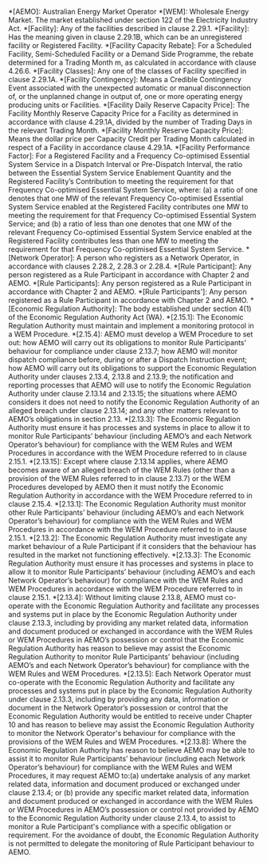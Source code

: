 *[AEMO]: Australian Energy Market Operator
*[WEM]: Wholesale Energy Market. The market established under section 122 of the Electricity Industry Act.
*[Facility]: Any of the facilities described in clause 2.29.1.
*[Facility]: Has the meaning given in clause 2.29.1B, which can be an unregistered facility or Registered Facility.
*[Facility Capacity Rebate]: For a Scheduled Facility, Semi-Scheduled Facility or a Demand Side Programme, the rebate determined for a Trading Month m, as calculated in accordance with clause 4.26.6.
*[Facility Classes]: Any one of the classes of Facility specified in clause 2.29.1A.
*[Facility Contingency]: Means a Credible Contingency Event associated with the unexpected automatic or manual disconnection of, or the unplanned change in output of, one or more operating energy producing units or Facilities.
*[Facility Daily Reserve Capacity Price]: The Facility Monthly Reserve Capacity Price for a Facility as determined in accordance with clause 4.29.1A, divided by the number of Trading Days in the relevant Trading Month.
*[Facility Monthly Reserve Capacity Price]: Means the dollar price per Capacity Credit per Trading Month calculated in respect of a Facility in accordance clause 4.29.1A.
*[Facility Performance Factor]: For a Registered Facility and a Frequency Co-optimised Essential System Service in a Dispatch Interval or Pre-Dispatch Interval, the ratio between the Essential System Service Enablement Quantity and the Registered Facility’s Contribution to meeting the requirement for that Frequency Co-optimised Essential System Service, where: (a)	a ratio of one denotes that one MW of the relevant Frequency Co-optimised Essential System Service enabled at the Registered Facility contributes one MW to meeting the requirement for that Frequency Co-optimised Essential System Service; and (b)	a ratio of less than one denotes that one MW of the relevant Frequency Co-optimised Essential System Service enabled at the Registered Facility contributes less than one MW to meeting the requirement for that Frequency Co-optimised Essential System Service.
*[Network Operator]: A person who registers as a Network Operator, in accordance with clauses 2.28.2, 2.28.3 or 2.28.4.
*[Rule Participant]: Any person registered as a Rule Participant in accordance with Chapter 2 and AEMO.
*[Rule Participants]: Any person registered as a Rule Participant in accordance with Chapter 2 and AEMO.
*[Rule Participants']: Any person registered as a Rule Participant in accordance with Chapter 2 and AEMO.
*[Economic Regulation Authority]: The body established under section 4(1) of the Economic Regulation Authority Act (WA).
*[2.15.1]: The Economic Regulation Authority must maintain and implement a monitoring protocol in a WEM Procedure.
*[2.15.4]: AEMO must develop a WEM Procedure to set out: how AEMO will carry out its obligations to monitor Rule Participants' behaviour for compliance under clause 2.13.7; how AEMO will monitor dispatch compliance before, during or after a Dispatch Instruction event; how AEMO will carry out its obligations to support the Economic Regulation Authority under clauses 2.13.4, 2.13.8 and 2.13.9; the notification and reporting processes that AEMO will use to notify the Economic Regulation Authority under clause 2.13.14 and 2.13.15; the situations where AEMO considers it does not need to notify the Economic Regulation Authority of an alleged breach under clause 2.13.14; and any other matters relevant to AEMO’s obligations in section 2.13.
*[2.13.3]: The Economic Regulation Authority must ensure it has processes and systems in place to allow it to monitor Rule Participants’ behaviour (including AEMO’s and each Network Operator’s behaviour) for compliance with the WEM Rules and WEM Procedures in accordance with the WEM Procedure referred to in clause 2.15.1.
*[2.13.15]: Except where clause 2.13.14 applies, where AEMO becomes aware of an alleged breach of the WEM Rules (other than a provision of the WEM Rules referred to in clause 2.13.7) or the WEM Procedures developed by AEMO then it must notify the Economic Regulation Authority in accordance with the WEM Procedure referred to in clause 2.15.4.
*[2.13.1]: The Economic Regulation Authority must monitor other Rule Participants’ behaviour (including AEMO’s and each Network Operator’s behaviour) for compliance with the WEM Rules and WEM Procedures in accordance with the WEM Procedure referred to in clause 2.15.1. 
*[2.13.2]: The Economic Regulation Authority must investigate any market behaviour of a Rule Participant if it considers that the behaviour has resulted in the market not functioning effectively.
*[2.13.3]: The Economic Regulation Authority must ensure it has processes and systems in place to allow it to monitor Rule Participants’ behaviour (including AEMO’s and each Network Operator’s behaviour) for compliance with the WEM Rules and WEM Procedures in accordance with the WEM Procedure referred to in clause 2.15.1.
*[2.13.4]: Without limiting clause 2.13.8, AEMO must co-operate with the Economic Regulation Authority and facilitate any processes and systems put in place by the Economic Regulation Authority under clause 2.13.3, including by providing any market related data, information and document produced or exchanged in accordance with the WEM Rules or WEM Procedures in AEMO’s possession or control that the Economic Regulation Authority has reason to believe may assist the Economic Regulation Authority to monitor Rule Participants’ behaviour (including AEMO’s and each Network Operator’s behaviour) for compliance with the WEM Rules and WEM Procedures.
*[2.13.5]: Each Network Operator must co-operate with the Economic Regulation Authority and facilitate any processes and systems put in place by the Economic Regulation Authority under clause 2.13.3, including by providing any data, information or document in the Network Operator’s possession or control that the Economic Regulation Authority would be entitled to receive under Chapter 10 and has reason to believe may assist the Economic Regulation Authority to monitor the Network Operator's behaviour for compliance with the provisions of the WEM Rules and WEM Procedures.
*[2.13.8]: Where the Economic Regulation Authority has reason to believe AEMO may be able to assist it to monitor Rule Participants’ behaviour (including each Network Operator’s behaviour) for compliance with the WEM Rules and WEM Procedures, it may request AEMO to:(a)	undertake analysis of any market related data, information and document produced or exchanged under clause 2.13.4; or (b)	provide any specific market related data, information and document produced or exchanged in accordance with the WEM Rules or WEM Procedures in AEMO’s possession or control not provided by AEMO to the Economic Regulation Authority under clause 2.13.4, to assist to monitor a Rule Participant's compliance with a specific obligation or requirement. For the avoidance of doubt, the Economic Regulation Authority is not permitted to delegate the monitoring of Rule Participant behaviour to AEMO.
